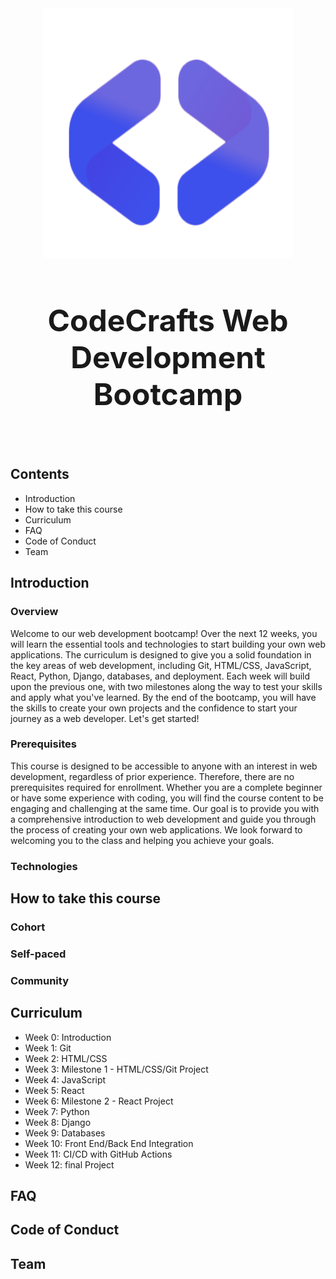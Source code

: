 <div class="image" style="text-align: center;">
    <img width="400" height="400" src="images/logo.png">
</div>

<h2 style="text-align: center; font-size: 3rem;"> CodeCrafts Web Development Bootcamp</h2>
<br>


## Contents
- Introduction
- How to take this course
- Curriculum
- FAQ
- Code of Conduct
- Team

## Introduction

### Overview

Welcome to our web development bootcamp! Over the next 12 weeks, you will learn the essential tools and technologies to start building your own web applications. The curriculum is designed to give you a solid foundation in the key areas of web development, including Git, HTML/CSS, JavaScript, React, Python, Django, databases, and deployment. Each week will build upon the previous one, with two milestones along the way to test your skills and apply what you've learned. By the end of the bootcamp, you will have the skills to create your own projects and the confidence to start your journey as a web developer. Let's get started!

### Prerequisites

This course is designed to be accessible to anyone with an interest in web development, regardless of prior experience. Therefore, there are no prerequisites required for enrollment. Whether you are a complete beginner or have some experience with coding, you will find the course content to be engaging and challenging at the same time. Our goal is to provide you with a comprehensive introduction to web development and guide you through the process of creating your own web applications. We look forward to welcoming you to the class and helping you achieve your goals.


### Technologies





## How to take this course

### Cohort

### Self-paced

### Community


## Curriculum

- Week 0: Introduction
- Week 1: Git
- Week 2: HTML/CSS
- Week 3: Milestone 1 - HTML/CSS/Git Project
- Week 4: JavaScript
- Week 5: React
- Week 6: Milestone 2 - React Project
- Week 7: Python
- Week 8: Django
- Week 9: Databases
- Week 10: Front End/Back End Integration
- Week 11: CI/CD with GitHub Actions
- Week 12: final Project

## FAQ



## Code of Conduct

## Team


